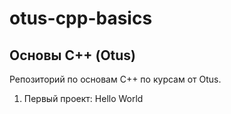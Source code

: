 # otus-cpp-basics

## Основы С++ (Otus)

Репозиторий по основам С++ по курсам от Otus.

1. Первый проект: Hello World